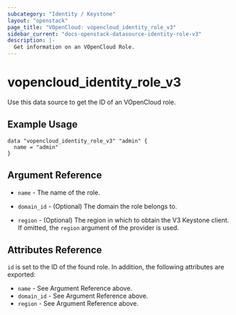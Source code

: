 ```yaml
---
subcategory: "Identity / Keystone"
layout: "openstack"
page_title: "VOpenCloud: vopencloud_identity_role_v3"
sidebar_current: "docs-openstack-datasource-identity-role-v3"
description: |-
  Get information on an VOpenCloud Role.
---
```


# vopencloud\_identity\_role\_v3

Use this data source to get the ID of an VOpenCloud role.

## Example Usage

```hcl
data "vopencloud_identity_role_v3" "admin" {
  name = "admin"
}
```

## Argument Reference

* `name` - The name of the role.

* `domain_id` - (Optional) The domain the role belongs to.

* `region` - (Optional) The region in which to obtain the V3 Keystone client.
    If omitted, the `region` argument of the provider is used.


## Attributes Reference

`id` is set to the ID of the found role. In addition, the following attributes
are exported:

* `name` - See Argument Reference above.
* `domain_id` - See Argument Reference above.
* `region` - See Argument Reference above.
